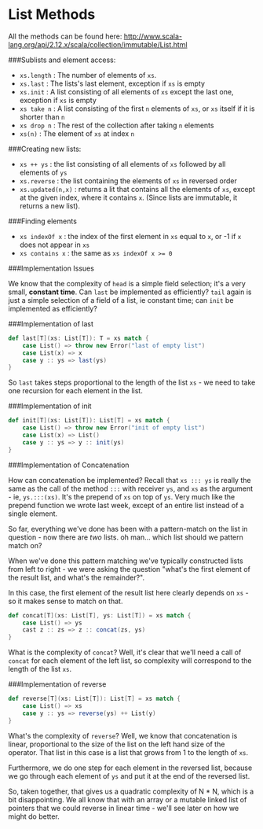 # List Methods

All the methods can be found here: 
http://www.scala-lang.org/api/2.12.x/scala/collection/immutable/List.html

###Sublists and element access:

* `xs.length` : The number of elements of `xs`.
* `xs.last`   : The lists's last element, exception if `xs` is empty
* `xs.init`   : A list consisting of all elements of `xs` except the last one, exception if `xs` is empty
* `xs take n` : A list consisting of the first `n` elements of `xs`, or `xs` itself if it is shorter than `n`
* `xs drop n` : The rest of the collection after taking `n` elements
* `xs(n)`		: The element of `xs` at index `n`

###Creating new lists:

* `xs ++ ys`        : the list consisting of all elements of `xs` followed by all elements of `ys`
* `xs.reverse`      : the list containing the elements of `xs` in reversed order
* `xs.updated(n,x)` : returns a lit that contains all the elements of `xs`, except at the given index, where it contains `x`. (Since lists are immutable, it returns a new list).

###Finding elements

* `xs indexOf x`  : the index of the first element in `xs` equal to `x`, or -1 if `x` does not appear in `xs`
* `xs contains x` : the same as `xs indexOf x >= 0`

###Implementation Issues

We know that the complexity of `head` is a simple field selection; it's a very small, **constant time**. Can `last` be implemented as efficiently? `tail` again is just a simple selection of a field of a list, ie constant time; can `init` be implemented as efficiently?

###Implementation of last

```scala
def last[T](xs: List[T]): T = xs match {
	case List() => throw new Error("last of empty list")
	case List(x) => x
	case y :: ys => last(ys)
}
```

So `last` takes steps proportional to the length of the list `xs` - we need to take one recursion for each element in the list.

###Implementation of init

```scala
def init[T](xs: List[T]): List[T] = xs match {
	case List() => throw new Error("init of empty list")
	case List(x) => List()
	case y :: ys => y :: init(ys)
}
```

###Implementation of Concatenation

How can concatenation be implemented? Recall that `xs ::: ys` is really the same as the call of the method ` ::: ` with receiver `ys`, and `xs` as the argument - ie, `ys.:::(xs)`. It's the prepend of `xs` on top of `ys`. Very much like the prepend function we wrote last week, except of an entire list instead of a single element.

So far, everything we've done has been with a pattern-match on the list in question - now there are *two* lists. oh man... which list should we pattern match on?

When we've done this pattern matching we've typically constructed lists from left to right - we were asking the question "what's the first element of the result list, and what's the remainder?".

In this case, the first element of the result list here clearly depends on `xs` - so it makes sense to match on that.

```scala
def concat[T](xs: List[T], ys: List[T]) = xs match {
	case List() => ys
	cast z :: zs => z :: concat(zs, ys)
}
```

What is the complexity of `concat`? Well, it's clear that we'll need a call of `concat` for each element of the left list, so complexity will correspond to the length of the list `xs`.

###Implementation of reverse

```scala
def reverse[T](xs: List[T]): List[T] = xs match {
	case List() => xs
	case y :: ys => reverse(ys) ++ List(y)
}
```

What's the complexity of `reverse`? Well, we know that concatenation is linear, proportional to the size of the list on the left hand size of the operator. That list in this case is a list that grows from 1 to the length of `xs`.

Furthermore, we do one step for each element in the reversed list, because we go through each element of `ys` and put it at the end of the reversed list.

So, taken together, that gives us a quadratic complexity of N * N, which is a bit disappointing. We all know that with an array or a mutable linked list of pointers that we could reverse in linear time - we'll see later on how we might do better.
